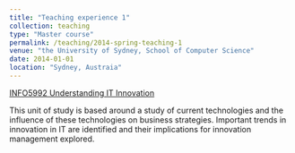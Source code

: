 ```yaml
---
title: "Teaching experience 1"
collection: teaching
type: "Master course"
permalink: /teaching/2014-spring-teaching-1
venue: "the University of Sydney, School of Computer Science"
date: 2014-01-01
location: "Sydney, Austraia"
---
```

[INFO5992 Understanding IT Innovation](https://www.sydney.edu.au/units/INFO5992)

This unit of study is based around a study of current technologies and the influence of these technologies on business strategies. Important trends in innovation in IT are identified and their implications for innovation management explored.

